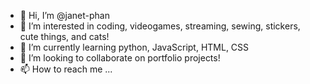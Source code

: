 - 👋 Hi, I’m @janet-phan
- 👀 I’m interested in coding, videogames, streaming, sewing, stickers, cute things, and cats!
- 🌱 I’m currently learning python, JavaScript, HTML, CSS
- 💞️ I’m looking to collaborate on portfolio projects!
- 📫 How to reach me ...

<!---
janet-phan/janet-phan is a ✨ special ✨ repository because its `README.md` (this file) appears on your GitHub profile.
You can click the Preview link to take a look at your changes.
--->
